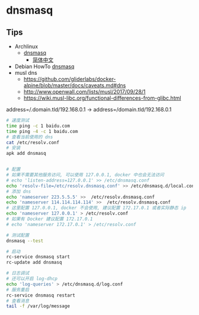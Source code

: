 # dnsmasq

## Tips

* Archlinux
  * [dnsmasq](https://wiki.archlinux.org/index.php/dnsmasq)
    * [简体中文](https://wiki.archlinux.org/index.php/Dnsmasq_(%E7%AE%80%E4%BD%93%E4%B8%AD%E6%96%87))
* Debian HowTo [dnsmasq](https://wiki.debian.org/HowTo/dnsmasq)
* musl dns
  * https://github.com/gliderlabs/docker-alpine/blob/master/docs/caveats.md#dns
  * http://www.openwall.com/lists/musl/2017/09/28/1
  * https://wiki.musl-libc.org/functional-differences-from-glibc.html

address=/.domain.tld/192.168.0.1 -> address=/domain.tld/192.168.0.1

```bash
# 速度测试
time ping -c 1 baidu.com
time ping -4 -c 1 baidu.com
# 查看当前使用的 dns
cat /etc/resolv.conf
# 安装
apk add dnsmasq


# 配置
# 如果不需要其他服务访问, 可以使用 127.0.0.1, docker 中也会无法访问
# echo 'listen-address=127.0.0.1' >> /etc/dnsmasq.conf
echo 'resolv-file=/etc/resolv.dnsmasq.conf' >> /etc/dnsmasq.d/local.conf
# 添加 dns
echo 'nameserver 223.5.5.5' >>  /etc/resolv.dnsmasq.conf
echo 'nameserver 114.114.114.114' >>  /etc/resolv.dnsmasq.conf
# 这里配置 127.0.0.1, docker 不会使用, 建议配置 172.17.0.1 或者实际静态 ip
echo 'nameserver 127.0.0.1' > /etc/resolv.conf
# 如果有 Docker 建议配置 172.17.0.1
# echo 'nameserver 172.17.0.1' > /etc/resolv.conf

# 测试配置
dnsmasq --test

# 启动
rc-service dnsmasq start
rc-update add dnsmasq

# 日志调试
# 还可以开启 log-dhcp
echo 'log-queries' > /etc/dnsmasq.d/log.conf
# 服务重启
rc-service dnsmasq restart
# 查看消息
tail -f /var/log/message
```
